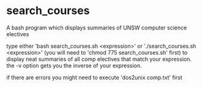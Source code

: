 # search_courses
A bash program which displays summaries of UNSW computer science electives

type either 'bash search_courses.sh \<expression\>' or './search_courses.sh \<expression\>' (you will need to 'chmod 775 search_courses.sh' first)
to display neat summaries of all comp electives that match your expression.
the -v option gets you the inverse of your expression.

if there are errors you might need to execute 'dos2unix comp.txt' first
